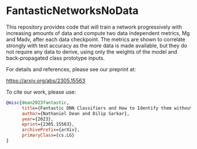 # FantasticNetworksNoData

This repository provides code that will train a network progressively with increasing amounts of data and compute two data independent metrics, Mg and Madv, after each data checkpoint.  The metrics are shown to correlate strongly with test accuracy as the more data is made available, but they do not require any data to derive, using only the weights of the model and back-propagated class prototype inputs.

For details and references, please see our preprint at:

https://arxiv.org/abs/2305.15563

To cite our work, please use:

```bibtex
@misc{dean2023fantastic,
      title={Fantastic DNN Classifiers and How to Identify them without Data}, 
      author={Nathaniel Dean and Dilip Sarkar},
      year={2023},
      eprint={2305.15563},
      archivePrefix={arXiv},
      primaryClass={cs.LG}
}
```


